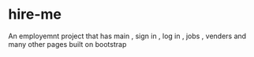 # hire-me
An employemnt project that has main , sign in , log in , jobs , venders and many other pages built on bootstrap
